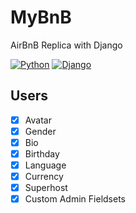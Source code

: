 # MyBnB

AirBnB Replica with Django

[![Python](https://img.shields.io/badge/Python-3.7.4-blue.svg)](https://shields.io/) [![Django](https://img.shields.io/badge/Django-2.2.6-blue.svg)](https://shields.io/)

## Users

- [x] Avatar
- [x] Gender
- [x] Bio
- [x] Birthday
- [x] Language
- [x] Currency
- [x] Superhost
- [x] Custom Admin Fieldsets

